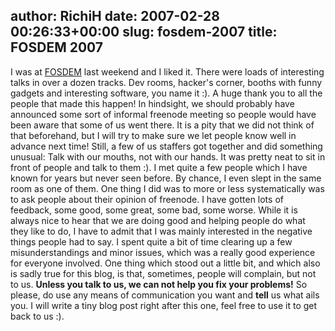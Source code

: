 author: RichiH
date: 2007-02-28 00:26:33+00:00
slug: fosdem-2007
title: FOSDEM 2007
---

I was at [FOSDEM](http://fosdem.org/) last weekend and I liked it. There were loads of interesting talks in over a dozen tracks. Dev rooms, hacker's corner, booths with funny gadgets and interesting software, you name it :). A huge thank you to all the people that made this happen!
In hindsight, we should probably have announced some sort of informal freenode meeting so people would have been aware that some of us went there. It is a pity that we did not think of that beforehand, but I will try to make sure we let people know well in advance next time!
Still, a few of us staffers got together and did something unusual: Talk with our mouths, not with our hands. It was pretty neat to sit in front of people and talk to them :).
I met quite a few people which I have known for years but never seen before. By chance, I even slept in the same room as one of them. One thing I did was to more or less systematically was to ask people about their opinion of freenode. I have gotten lots of feedback, some good, some great, some bad, some worse. While it is always nice to hear that we are doing good and helping people do what they like to do, I have to admit that I was mainly interested in the negative things people had to say. I spent quite a bit of time clearing up a few misunderstandings and minor issues, which was a really good experience for everyone involved.
One thing which stood out a little bit, and which also is sadly true for this blog, is that, sometimes, people will complain, but not to us. **Unless you talk to us, we can not help you fix your problems!** So please, do use any means of communication you want and **tell** us what ails you.
I will write a tiny blog post right after this one, feel free to use it to get back to us :).
